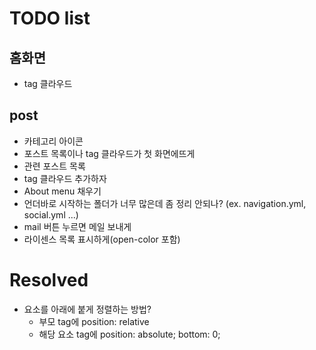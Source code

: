 # TODO list
## 홈화면
- tag 클라우드
## post
- 카테고리 아이콘
- 포스트 목록이나 tag 클라우드가 첫 화면에뜨게
- 관련 포스트 목록
- tag 클라우드 추가하자
- About menu 채우기
- 언더바로 시작하는 폴더가 너무 많은데 좀 정리 안되나? (ex. navigation.yml, social.yml ...)
- mail 버튼 누르면 메일 보내게
- 라이센스 목록 표시하게(open-color 포함)

# Resolved
- 요소를 아래에 붙게 정렬하는 방법?
    - 부모 tag에 position: relative
    - 해당 요소 tag에 position: absolute; bottom: 0;